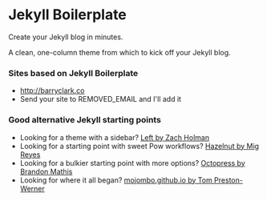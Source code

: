 # Jekyll Boilerplate

Create your Jekyll blog in minutes. 

A clean, one-column theme from which to kick off your Jekyll blog.

### Sites based on Jekyll Boilerplate

- <http://barryclark.co>
- Send your site to REMOVED_EMAIL and I'll add it

### Good alternative Jekyll starting points

- Looking for a theme with a sidebar? [Left by Zach Holman](https://github.com/holman/left)
- Looking for a starting point with sweet Pow workflows? [Hazelnut by Mig Reyes](https://github.com/migreyes/hazelnut)
- Looking for a bulkier starting point with more options? [Octopress by Brandon Mathis](https://github.com/imathis/octopress)
- Looking for where it all began? [mojombo.github.io by Tom Preston-Werner](https://github.com/mojombo/mojombo.github.io)